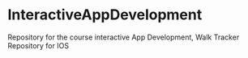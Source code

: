 # InteractiveAppDevelopment
Repository for the course interactive App Development,
Walk Tracker Repository for IOS

